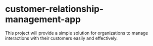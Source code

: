 # customer-relationship-management-app
This project will provide a simple solution for organizations to manage interactions with their customers easily and effectively.
